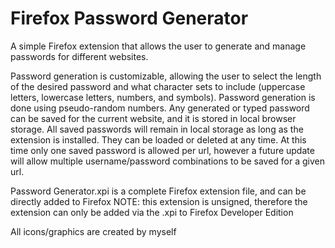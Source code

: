 # Firefox Password Generator

A simple Firefox extension that allows the user to generate and manage passwords for different websites.

Password generation is customizable, allowing the user to select the length of the desired password and what character sets to include (uppercase letters, lowercase letters, numbers, and symbols). Password generation is done using pseudo-random numbers. Any generated or typed password can be saved for the current website, and it is stored in local browser storage. All saved passwords will remain in local storage as long as the extension is installed. They can be loaded or deleted at any time. At this time only one saved password is allowed per url, however a future update will allow multiple username/password combinations to be saved for a given url. 

Password Generator.xpi is a complete Firefox extension file, and can be directly added to Firefox
NOTE: this extension is unsigned, therefore the extension can only be added via the .xpi to Firefox Developer Edition

All icons/graphics are created by myself
